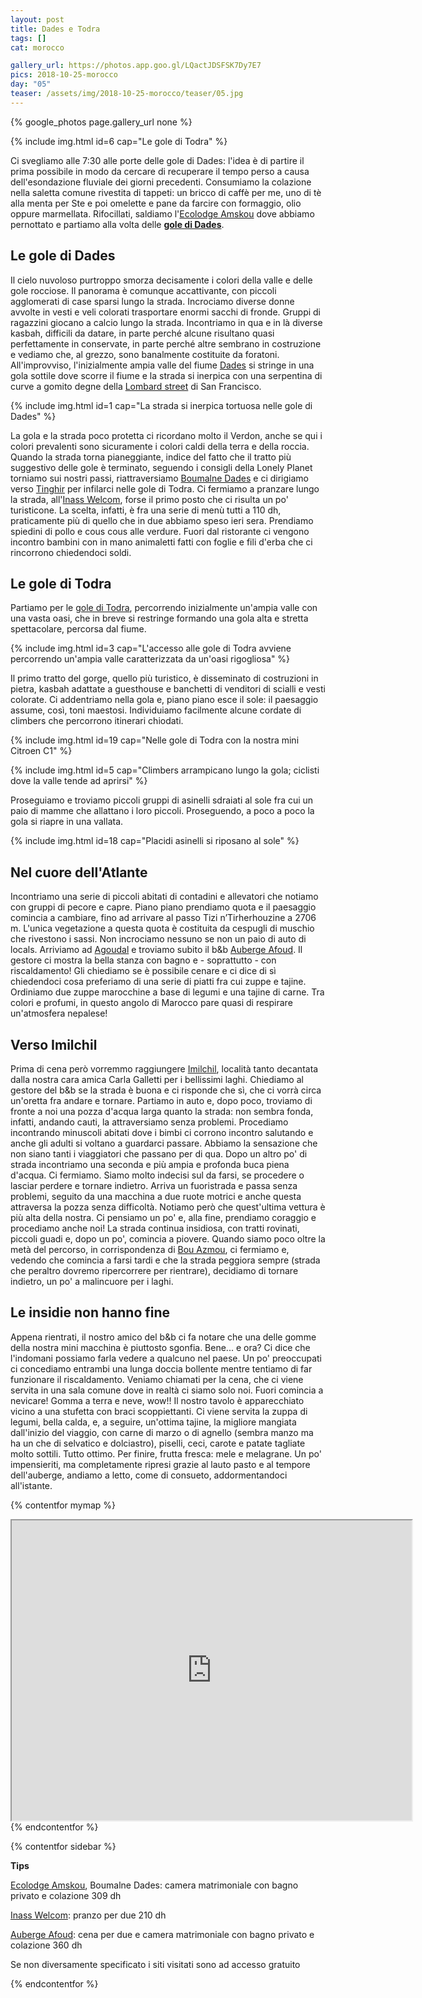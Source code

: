 ```yaml
---
layout: post
title: Dades e Todra
tags: []
cat: morocco

gallery_url: https://photos.app.goo.gl/LQactJDSFSK7Dy7E7
pics: 2018-10-25-morocco
day: "05"
teaser: /assets/img/2018-10-25-morocco/teaser/05.jpg
---
```


{% google_photos page.gallery_url none %}

{% include img.html id=6 cap="Le gole di Todra" %}

Ci svegliamo alle 7:30 alle porte delle gole di Dades: l'idea è di partire il prima possibile in modo da cercare di recuperare il tempo perso a causa dell'esondazione fluviale dei giorni precedenti. Consumiamo la colazione nella saletta comune rivestita di tappeti: un bricco di caffè per me, uno di tè alla menta per Ste e poi omelette e pane da farcire con formaggio, olio oppure marmellata. Rifocillati, saldiamo l'[Ecolodge Amskou](https://amskou-hotel-boumalne-dades-maroc.business.site/) dove abbiamo pernottato e partiamo alla volta delle [**gole di Dades**](https://it.wikipedia.org/wiki/Gole_di_Dades).

## Le gole di Dades

Il cielo nuvoloso purtroppo smorza decisamente i colori della valle e delle gole rocciose. Il panorama è comunque accattivante, con piccoli agglomerati di case sparsi lungo la strada. Incrociamo diverse donne avvolte in vesti e veli colorati trasportare enormi sacchi di fronde. Gruppi di ragazzini giocano a calcio lungo la strada. Incontriamo in qua e in là diverse kasbah, difficili da datare, in parte perché alcune risultano quasi perfettamente in conservate, in parte perché altre sembrano in costruzione e vediamo che, al grezzo, sono banalmente costituite da foratoni. All'improvviso, l'inizialmente ampia valle del fiume [Dades](https://it.wikipedia.org/wiki/Dades) si stringe in una gola sottile dove scorre il fiume e la strada si inerpica con una serpentina di curve a gomito degne della [Lombard street](https://it.wikipedia.org/wiki/Lombard_Street_(San_Francisco)) di San Francisco.

{% include img.html id=1 cap="La strada si inerpica tortuosa nelle gole di Dades" %}

La gola e la strada poco protetta ci ricordano molto il Verdon, anche se qui i colori prevalenti sono sicuramente i colori caldi della terra e della roccia. Quando la strada torna pianeggiante, indice del fatto che il tratto più suggestivo delle gole è terminato, seguendo i consigli della Lonely Planet torniamo sui nostri passi, riattraversiamo [Boumalne Dades](https://it.wikipedia.org/wiki/Boumalne_Dades) e ci dirigiamo verso [Tinghir](https://it.wikipedia.org/wiki/Tinghir) per infilarci nelle gole di Todra. Ci fermiamo a pranzare lungo la strada, all'[Inass Welcom](https://www.facebook.com/p/Restaurant-inass-welcom-100068325044558/?locale=en_GB), forse il primo posto che ci risulta un po' turisticone. La scelta, infatti, è fra una serie di menù tutti a 110 dh, praticamente più di quello che in due abbiamo speso ieri sera. Prendiamo spiedini di pollo e cous cous alle verdure. Fuori dal ristorante ci vengono incontro bambini con in mano animaletti fatti con foglie e fili d'erba che ci rincorrono chiedendoci soldi. 

## Le gole di Todra

Partiamo per le [gole di Todra](https://it.wikipedia.org/wiki/Gole_di_Todra), percorrendo inizialmente un'ampia valle con una vasta oasi, che in breve si restringe formando una gola alta e stretta spettacolare, percorsa dal fiume. 

{% include img.html id=3 cap="L'accesso alle gole di Todra avviene percorrendo un'ampia valle caratterizzata da un'oasi rigogliosa" %}

Il primo tratto del gorge, quello più turistico, è disseminato di costruzioni in pietra, kasbah adattate a guesthouse e banchetti di venditori di scialli e vesti colorate. Ci addentriamo nella gola e, piano piano esce il sole: il paesaggio assume, così, toni maestosi. Individuiamo facilmente alcune cordate di climbers che percorrono itinerari chiodati.

{% include img.html id=19 cap="Nelle gole di Todra con la nostra mini Citroen C1" %}

{% include img.html id=5 cap="Climbers arrampicano lungo la gola; ciclisti dove la valle tende ad aprirsi" %}

Proseguiamo e troviamo piccoli gruppi di asinelli sdraiati al sole fra cui un paio di mamme che allattano i loro piccoli. Proseguendo, a poco a poco la gola si riapre in una vallata.

{% include img.html id=18 cap="Placidi asinelli si riposano al sole" %}

## Nel cuore dell'Atlante

Incontriamo una serie di piccoli abitati di contadini e allevatori che notiamo con gruppi di pecore e capre. Piano piano prendiamo quota e il paesaggio comincia a cambiare, fino ad arrivare al passo Tizi n’Tirherhouzine a 2706 m. L'unica vegetazione a questa quota è costituita da cespugli di muschio che rivestono i sassi. Non incrociamo nessuno se non un paio di auto di locals. Arriviamo ad [Agoudal](https://www.evaneos.it/marocco/viaggio/destinazioni/1808-agoudal/) e troviamo subito il b&b [Auberge Afoud](https://www.tripadvisor.fr/Hotel_Review-g6487124-d6431965-Reviews-Auberge_Afoud-Agoudal_Meknes_Tafilalet_Region.html). Il gestore ci mostra la bella stanza con bagno e - soprattutto - con riscaldamento! Gli chiediamo se è possibile cenare e ci dice di sì chiedendoci cosa preferiamo di una serie di piatti fra cui zuppe e tajine. Ordiniamo due zuppe marocchine a base di legumi e una tajine di carne. Tra colori e profumi, in questo angolo di Marocco pare quasi di respirare un'atmosfera nepalese!

## Verso Imilchil

Prima di cena però vorremmo raggiungere [Imilchil](https://it.wikipedia.org/wiki/Imilchil), località tanto decantata dalla nostra cara amica Carla Galletti per i bellissimi laghi. Chiediamo al gestore del b&b se la strada è buona e ci risponde che sì, che ci vorrà circa un'oretta fra andare e tornare. Partiamo in auto e, dopo poco, troviamo di fronte a noi una pozza d'acqua larga quanto la strada: non sembra fonda, infatti, andando cauti, la attraversiamo senza problemi. Procediamo incontrando minuscoli abitati dove i bimbi ci corrono incontro salutando e anche gli adulti si voltano a guardarci passare. Abbiamo la sensazione che non siano tanti i viaggiatori che passano per di qua. Dopo un altro po' di strada incontriamo una seconda e più ampia e profonda buca piena d'acqua. Ci fermiamo. Siamo molto indecisi sul da farsi, se procedere o lasciar perdere e tornare indietro. Arriva un fuoristrada e passa senza problemi, seguito da una macchina a due ruote motrici e anche questa attraversa la pozza senza difficoltà. Notiamo però che quest'ultima vettura è più alta della nostra. Ci pensiamo un po' e, alla fine, prendiamo coraggio e procediamo anche noi! La strada continua insidiosa, con tratti rovinati, piccoli guadi e, dopo un po', comincia a piovere. Quando siamo poco oltre la metà del percorso, in corrispondenza di [Bou Azmou](https://it.wikipedia.org/wiki/Bou_Azmou), ci fermiamo e, vedendo che comincia a farsi tardi e che la strada peggiora sempre (strada che peraltro dovremo ripercorrere per rientrare), decidiamo di tornare indietro, un po' a malincuore per i laghi.

## Le insidie non hanno fine

Appena rientrati, il nostro amico del b&b ci fa notare che una delle gomme della nostra mini macchina è piuttosto sgonfia. Bene... e ora?
Ci dice che l'indomani possiamo farla vedere a qualcuno nel paese. Un po' preoccupati ci concediamo entrambi una lunga doccia bollente mentre tentiamo di far funzionare il riscaldamento. Veniamo chiamati per la cena, che ci viene servita in una sala comune dove in realtà ci siamo solo noi. Fuori comincia a nevicare! Gomma a terra e neve, wow!! Il nostro tavolo è apparecchiato vicino a una stufetta con braci scoppiettanti. Ci viene servita la zuppa di legumi, bella calda, e, a seguire, un'ottima tajine, la migliore mangiata dall'inizio del viaggio, con carne di marzo o di agnello (sembra manzo ma ha un che di selvatico e dolciastro), piselli, ceci, carote e patate tagliate molto sottili. Tutto ottimo. Per finire, frutta fresca: mele e melagrane. Un po' impensieriti, ma completamente ripresi grazie al lauto pasto e al tempore dell'auberge, andiamo a letto, come di consueto, addormentandoci all'istante.

{% contentfor mymap %}
<iframe src="https://www.google.com/maps/d/embed?mid=1mDATbAi6De4gwj9Q1pHprP84HAi_-VuH&ehbc=2E312F" width="640" height="480"></iframe>
{% endcontentfor %}

{% contentfor sidebar %}

**Tips**

[Ecolodge Amskou](https://amskou-hotel-boumalne-dades-maroc.business.site/), Boumalne Dades: camera matrimoniale con bagno privato e colazione 309 dh

[Inass Welcom](https://www.facebook.com/p/Restaurant-inass-welcom-100068325044558/?locale=en_GB): pranzo per due 210 dh

[Auberge Afoud](https://www.tripadvisor.fr/Hotel_Review-g6487124-d6431965-Reviews-Auberge_Afoud-Agoudal_Meknes_Tafilalet_Region.html): cena per due e camera matrimoniale con bagno privato e colazione 360 dh

Se non diversamente specificato i siti visitati sono ad accesso gratuito

{% endcontentfor %}